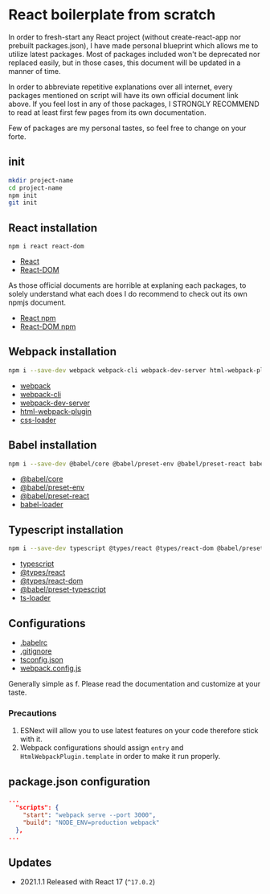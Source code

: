 # React boilerplate from scratch

In order to fresh-start any React project (without create-react-app nor prebuilt packages.json), I have made personal blueprint which allows me to utilize latest packages. Most of packages included won't be deprecated nor replaced easily, but in those cases, this document will be updated in a manner of time.

In order to abbreviate repetitive explanations over all internet, every packages mentioned on script will have its own official document link above. If you feel lost in any of those packages, I STRONGLY RECOMMEND to read at least first few pages from its own documentation.

Few of packages are my personal tastes, so feel free to change on your forte.

## init

```sh
mkdir project-name
cd project-name
npm init
git init
```

[Nodejs installation]: https://nodejs.org/en/download/
[Git installation]: https://github.com/git-guides/install-git

## React installation

```ssh
npm i react react-dom
```

- [React](https://en.reactjs.org/docs/react-api.html)
- [React-DOM](https://en.reactjs.org/docs/react-dom.html)

As those official documents are horrible at explaning each packages, to solely understand what each does I do recommend to check out its own npmjs document.

- [React npm](https://www.npmjs.com/package/react)
- [React-DOM npm](https://www.npmjs.com/package/react-dom)

## Webpack installation

```sh
npm i --save-dev webpack webpack-cli webpack-dev-server html-webpack-plugin css-loader
```

- [webpack](https://webpack.js.org/)
- [webpack-cli](https://github.com/webpack/webpack-cli)
- [webpack-dev-server](https://github.com/webpack/webpack-dev-server)
- [html-webpack-plugin](https://webpack.js.org/plugins/html-webpack-plugin/)
- [css-loader](https://webpack.js.org/loaders/css-loader/)

## Babel installation

```sh
npm i --save-dev @babel/core @babel/preset-env @babel/preset-react babel-loader
```

- [@babel/core](https://babeljs.io/docs/en/)
- [@babel/preset-env](https://babeljs.io/docs/en/babel-preset-env)
- [@babel/preset-react](https://babeljs.io/docs/en/babel-preset-react)
- [babel-loader](https://github.com/babel/babel-loader)

## Typescript installation

```sh
npm i --save-dev typescript @types/react @types/react-dom @babel/preset-typescript ts-loader
```

- [typescript](https://www.typescriptlang.org/)
- [@types/react](https://www.npmjs.com/package/@types/react)
- [@types/react-dom](https://www.npmjs.com/package/@types/react-dom)
- [@babel/preset-typescript](https://babeljs.io/docs/en/babel-preset-typescript)
- [ts-loader](https://github.com/TypeStrong/ts-loader)

## Configurations

- [.babelrc](configs/.babelrc)
- [.gitignore](configs/.gitignore)
- [tsconfig.json](configs/tsconfig.json)
- [webpack.config.js](configs/webpack.config.json)

Generally simple as f. Please read the documentation and customize at your taste.

### Precautions
1. ESNext will allow you to use latest features on your code therefore stick with it.
1. Webpack configurations should assign `entry` and `HtmlWebpackPlugin.template` in order to make it run properly.

## package.json configuration

```json
...
  "scripts": {
    "start": "webpack serve --port 3000",
    "build": "NODE_ENV=production webpack"
  },
...
```

## Updates

- 2021.1.1 Released with React 17 (`^17.0.2`)

